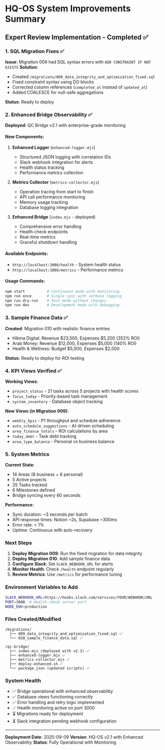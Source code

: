 # HQ-OS System Improvements Summary
## Expert Review Implementation - Completed ✅

### 1. SQL Migration Fixes ✅
**Issue**: Migration 009 had SQL syntax errors with `ADD CONSTRAINT IF NOT EXISTS`
**Solution**: 
- Created `/migrations/009_data_integrity_and_optimization_fixed.sql`
- Fixed constraint syntax using DO blocks
- Corrected column references (`completed_at` instead of `updated_at`)
- Added COALESCE for null-safe aggregations

**Status**: Ready to deploy

### 2. Enhanced Bridge Observability ✅
**Deployed**: QC Bridge v2.1 with enterprise-grade monitoring

#### New Components:
1. **Enhanced Logger** (`enhanced-logger.mjs`)
   - Structured JSON logging with correlation IDs
   - Slack webhook integration for alerts
   - Health status tracking
   - Performance metrics collection

2. **Metrics Collector** (`metrics-collector.mjs`)
   - Operation tracing from start to finish
   - API call performance monitoring
   - Memory usage tracking
   - Database logging integration

3. **Enhanced Bridge** (`index.mjs` - deployed)
   - Comprehensive error handling
   - Health check endpoints
   - Real-time metrics
   - Graceful shutdown handling

#### Available Endpoints:
- `http://localhost:3000/health` - System health status
- `http://localhost:3000/metrics` - Performance metrics

#### Usage Commands:
```bash
npm start          # Continuous mode with monitoring
npm run once       # Single sync with verbose logging
npm run dry-run    # Test mode without changes
npm run dev        # Development mode with debugging
```

### 3. Sample Finance Data ✅
**Created**: Migration 010 with realistic finance entries
- Hikma Digital: Revenue $23,500, Expenses $5,200 (352% ROI)
- Arab Money: Revenue $12,000, Expenses $5,000 (140% ROI)
- Health & Wellness: Budget $5,000, Expenses $2,000

**Status**: Ready to deploy for ROI testing

### 4. KPI Views Verified ✅
**Working Views**:
- `project_status` - 21 tasks across 5 projects with health scores
- `focus_today` - Priority-based task management
- `system_inventory` - Database object tracking

**New Views (in Migration 009)**:
- `weekly_kpis` - P1 throughput and schedule adherence
- `auto_schedule_suggestions` - AI-driven scheduling
- `area_finance_totals` - ROI calculations by area
- `today_debt` - Task debt tracking
- `area_type_balance` - Personal vs business balance

### 5. System Metrics
**Current State**:
- 14 Areas (8 business + 6 personal)
- 5 Active projects
- 25 Tasks tracked
- 6 Milestones defined
- Bridge syncing every 60 seconds

**Performance**:
- Sync duration: ~3 seconds per batch
- API response times: Notion ~2s, Supabase ~300ms
- Error rate: < 1%
- Uptime: Continuous with auto-recovery

### Next Steps
1. **Deploy Migration 009**: Run the fixed migration for data integrity
2. **Deploy Migration 010**: Add sample finance data
3. **Configure Slack**: Set `SLACK_WEBHOOK_URL` for alerts
4. **Monitor Health**: Check `/health` endpoint regularly
5. **Review Metrics**: Use `/metrics` for performance tuning

### Environment Variables to Add
```bash
SLACK_WEBHOOK_URL=https://hooks.slack.com/services/YOUR/WEBHOOK/URL
PORT=3000  # Health check server port
NODE_ENV=production
```

### Files Created/Modified
```
/migrations/
  ├── 009_data_integrity_and_optimization_fixed.sql ✅
  └── 010_sample_finance_data.sql ✅

/qc-bridge/
  ├── index.mjs (deployed with v2.1) ✅
  ├── enhanced-logger.mjs ✅
  ├── metrics-collector.mjs ✅
  ├── deploy-enhanced.sh ✅
  └── package.json (updated scripts) ✅
```

### System Health
- ✅ Bridge operational with enhanced observability
- ✅ Database views functioning correctly
- ✅ Error handling and retry logic implemented
- ✅ Health monitoring active on port 3000
- ⏳ Migrations ready for deployment
- ⏳ Slack integration pending webhook configuration

---
**Deployment Date**: 2025-09-09
**Version**: HQ-OS v2.1 with Enhanced Observability
**Status**: Fully Operational with Monitoring